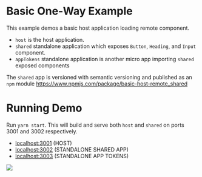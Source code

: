 # Basic One-Way Example

This example demos a basic host application loading remote component.

- `host` is the host application.
- `shared` standalone application which exposes `Button`, `Heading`, and `Input` component.
- `appTokens` standalone application is another micro app importing `shared` exposed components

The `shared` app is versioned with semantic versioning and published as an `npm` module https://www.npmjs.com/package/basic-host-remote_shared

# Running Demo

Run `yarn start`. This will build and serve both `host` and `shared` on ports 3001 and 3002 respectively.

- [localhost:3001](http://localhost:3001/) (HOST)
- [localhost:3002](http://localhost:3002/) (STANDALONE SHARED APP)
- [localhost:3003](http://localhost:3003/) (STANDALONE APP TOKENS)

<img src="https://ssl.google-analytics.com/collect?v=1&t=event&ec=email&ea=open&t=event&tid=UA-120967034-1&z=1589682154&cid=ae045149-9d17-0367-bbb0-11c41d92b411&dt=ModuleFederationExamples&dp=/email/BasicRemoteHost">
